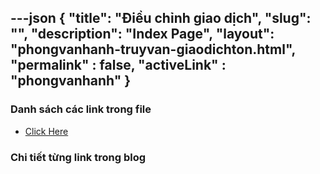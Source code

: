 ---json
{
    "title": "Điều chỉnh giao dịch",
    "slug": "",
    "description": "Index Page",
    "layout": "phongvanhanh-truyvan-giaodichton.html",
    "permalink" : false,
    "activeLink" : "phongvanhanh"
}
---

### Danh sách các link trong file
- [Click Here](./blog-list.html)

### Chi tiết từng link trong blog